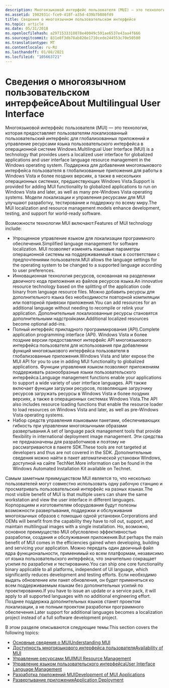 ```yaml
---
description: Многоязыковой интерфейс пользователя (MUI) — это технология, которая предоставляет пользователям локализованный пользовательский интерфейс для глобализованных приложений и управление ресурсами языка пользовательского интерфейса в операционной системе Windows.
ms.assetid: 1982931c-fce9-418f-a35d-439b7b886fd9
title: Сведения о многоязычном пользовательском интерфейсе
ms.topic: article
ms.date: 05/31/2018
ms.openlocfilehash: a2971533310878e40049c591ae6537e43aa4f666
ms.sourcegitcommit: 831e8f3db78ab820e1710cede244553c70e50500
ms.translationtype: MT
ms.contentlocale: ru-RU
ms.lasthandoff: 01/08/2021
ms.locfileid: "105663721"
---
```

# <a name="about-multilingual-user-interface"></a><span data-ttu-id="b89cd-103">Сведения о многоязычном пользовательском интерфейсе</span><span class="sxs-lookup"><span data-stu-id="b89cd-103">About Multilingual User Interface</span></span>

<span data-ttu-id="b89cd-104">Многоязыковой интерфейс пользователя (MUI) — это технология, которая предоставляет пользователям локализованный пользовательский интерфейс для глобализованных приложений и управление ресурсами языка пользовательского интерфейса в операционной системе Windows.</span><span class="sxs-lookup"><span data-stu-id="b89cd-104">Multilingual User Interface (MUI) is a technology that provides users a localized user interface for globalized applications and user interface language resource management in the Windows operating system.</span></span> <span data-ttu-id="b89cd-105">Поддержка для добавления многоязыкового интерфейса пользователя в глобализованные приложения для работы в Windows Vista и более поздних версиях, а также в нескольких операционных системах, предшествующих Windows Vista.</span><span class="sxs-lookup"><span data-stu-id="b89cd-105">Support is provided for adding MUI functionality to globalized applications to run on Windows Vista and later, as well as many pre-Windows Vista operating systems.</span></span> <span data-ttu-id="b89cd-106">Модели локализации и управления ресурсами для MUI улучшают разработку, тестирование и поддержку по всему миру.</span><span class="sxs-lookup"><span data-stu-id="b89cd-106">The MUI localization and resource management models enhance development, testing, and support for world-ready software.</span></span>

<span data-ttu-id="b89cd-107">Возможности технологии MUI включают:</span><span class="sxs-lookup"><span data-stu-id="b89cd-107">Features of MUI technology include:</span></span>

-   <span data-ttu-id="b89cd-108">Упрощенное управление языком для локализации программного обеспечения.</span><span class="sxs-lookup"><span data-stu-id="b89cd-108">Simplified language management for software localization.</span></span> <span data-ttu-id="b89cd-109">MUI позволяет изменять языковые параметры операционной системы на поддерживаемый язык в соответствии с предпочтениями пользователя.</span><span class="sxs-lookup"><span data-stu-id="b89cd-109">MUI allows the language settings for the operating system to be changed to a supported language according to user preferences.</span></span>
-   <span data-ttu-id="b89cd-110">Инновационная технология ресурсов, основанная на разделении двоичного кода приложения из файлов ресурсов языка.</span><span class="sxs-lookup"><span data-stu-id="b89cd-110">An innovative resource technology based on the splitting of the application code binary from language resource files.</span></span> <span data-ttu-id="b89cd-111">Можно добавить ресурсы для дополнительного языка без необходимости повторной компиляции или повторной привязки приложения.</span><span class="sxs-lookup"><span data-stu-id="b89cd-111">You can add resources for an additional language without needing to recompile or relink your application.</span></span> <span data-ttu-id="b89cd-112">Дополнительные локализованные ресурсы становятся дополнительными надстройками.</span><span class="sxs-lookup"><span data-stu-id="b89cd-112">Additional localized resources become optional add-ins.</span></span>
-   <span data-ttu-id="b89cd-113">Полный интерфейс прикладного программирования (API).</span><span class="sxs-lookup"><span data-stu-id="b89cd-113">Complete application programming interface (API).</span></span> <span data-ttu-id="b89cd-114">Windows Vista и более поздние версии предоставляют интерфейс API многоязыкового интерфейса пользователя для использования при добавлении функций многоязыкового интерфейса пользователя в глобализованные приложения.</span><span class="sxs-lookup"><span data-stu-id="b89cd-114">Windows Vista and later expose the MUI API for you to use in adding MUI functionality to globalized applications.</span></span> <span data-ttu-id="b89cd-115">Функции управления языком позволяют приложениям поддерживать разнообразные языки пользовательского интерфейса.</span><span class="sxs-lookup"><span data-stu-id="b89cd-115">Language management functions enable your applications to support a wide variety of user interface languages.</span></span> <span data-ttu-id="b89cd-116">API также включает функции загрузки ресурсов, позволяющие загрузчику ресурсов загружать ресурсы в Windows Vista и более поздних версиях, а также в операционных системах Windows Vista.</span><span class="sxs-lookup"><span data-stu-id="b89cd-116">The API also includes resource loading functions that enable the resource loader to load resources on Windows Vista and later, as well as pre-Windows Vista operating systems.</span></span>
-   <span data-ttu-id="b89cd-117">Набор средств управления языковыми пакетами, обеспечивающих гибкость при управлении многоязычными образами развертывания.</span><span class="sxs-lookup"><span data-stu-id="b89cd-117">A set of language pack management tools that provide flexibility in international deployment image management.</span></span> <span data-ttu-id="b89cd-118">Эти средства не предназначены для разработчиков и поэтому не рассматриваются в пакете SDK.</span><span class="sxs-lookup"><span data-stu-id="b89cd-118">These tools are not targeted at developers and thus are not covered in the SDK.</span></span> <span data-ttu-id="b89cd-119">Дополнительные сведения можно найти в пакет автоматической установки Windows, доступной на сайте TechNet.</span><span class="sxs-lookup"><span data-stu-id="b89cd-119">More information can be found in the Windows Automated Installation Kit available on Technet.</span></span>

<span data-ttu-id="b89cd-120">Самым заметным преимуществом MUI является то, что несколько пользователей могут совместно использовать одну рабочую станцию и просматривать пользовательский интерфейс на разных языках.</span><span class="sxs-lookup"><span data-stu-id="b89cd-120">The most visible benefit of MUI is that multiple users can share the same workstation and view the user interface in different languages.</span></span> <span data-ttu-id="b89cd-121">Корпорациям и изготовителям оборудования будут полезны возможности развертывания, поддержки и обслуживания многоязычных образов с помощью одной установки.</span><span class="sxs-lookup"><span data-stu-id="b89cd-121">Corporations and OEMs will benefit from the capability they have to roll out, support, and maintain multilingual images with a single installation.</span></span> <span data-ttu-id="b89cd-122">Но, возможно, основное преимущество MUI обусловлено эффективностью разработки, создания и обслуживания приложения.</span><span class="sxs-lookup"><span data-stu-id="b89cd-122">But perhaps the main benefit of MUI comes in the efficiencies gained when developing, building and servicing your application.</span></span> <span data-ttu-id="b89cd-123">Можно передать один двоичный файл ядра функциональности, применимый ко всем платформам, независимо от языка пользовательского интерфейса, что значительно сокращает усилия по разработке и тестированию.</span><span class="sxs-lookup"><span data-stu-id="b89cd-123">You can ship one core functionality binary applicable to all platforms, independent of UI language, which significantly reduces development and testing efforts.</span></span> <span data-ttu-id="b89cd-124">Если необходимо выдать обновление или пакет обновления, он будет применяться ко всем поддерживаемым языкам без дополнительных усилий по проектированию.</span><span class="sxs-lookup"><span data-stu-id="b89cd-124">If you have to issue an update or a service pack, it will apply to all supported languages with no additional engineering effort.</span></span> <span data-ttu-id="b89cd-125">Позднее поддержка дополнительных языков станет проектом локализации, а не полным проектом разработки программного обеспечения.</span><span class="sxs-lookup"><span data-stu-id="b89cd-125">Later support for additional languages becomes a localization project instead of a full software development project.</span></span>

<span data-ttu-id="b89cd-126">В этом разделе описываются следующие темы:</span><span class="sxs-lookup"><span data-stu-id="b89cd-126">This section covers the following topics:</span></span>

-   [<span data-ttu-id="b89cd-127">Основные сведения о MUI</span><span class="sxs-lookup"><span data-stu-id="b89cd-127">Understanding MUI</span></span>](understanding-mui.md)
-   [<span data-ttu-id="b89cd-128">Доступность многоязыкового интерфейса пользователя</span><span class="sxs-lookup"><span data-stu-id="b89cd-128">Availability of MUI</span></span>](availability-of-mui.md)
-   [<span data-ttu-id="b89cd-129">Управление ресурсами MUI</span><span class="sxs-lookup"><span data-stu-id="b89cd-129">MUI Resource Management</span></span>](mui-resource-management.md)
-   [<span data-ttu-id="b89cd-130">Управление языком пользовательского интерфейса</span><span class="sxs-lookup"><span data-stu-id="b89cd-130">User Interface Language Management</span></span>](user-interface-language-management.md)
-   [<span data-ttu-id="b89cd-131">Разработка приложений MUI</span><span class="sxs-lookup"><span data-stu-id="b89cd-131">Development of MUI Applications</span></span>](development-of-mui-applications.md)
-   [<span data-ttu-id="b89cd-132">Развертывание приложения</span><span class="sxs-lookup"><span data-stu-id="b89cd-132">Application Deployment</span></span>](application-deployment.md)

 

 



